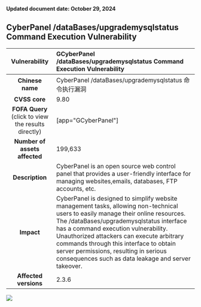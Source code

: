 **Updated document date: October 29, 2024** 

## 	CyberPanel /dataBases/upgrademysqlstatus Command Execution Vulnerability
|   **Vulnerability**  | GCyberPanel /dataBases/upgrademysqlstatus Command Execution Vulnerability|
| :----:   | :-----|
|  **Chinese name**  |	CyberPanel /dataBases/upgrademysqlstatus 命令执行漏洞 |
| **CVSS core**  | 		9.80 |
| **FOFA Query**  (click to view the results directly)|  [app="GCyberPanel"]
| **Number of assets affected**  | 199,633 |
| **Description**  |CyberPanel is an open source web control panel that provides a user-friendly interface for managing websites,emails, databases, FTP accounts, etc. |
| **Impact** | CyberPanel is designed to simplify website management tasks, allowing non-technical users to easily manage their online resources. The /dataBases/upgrademysqlstatus interface has a command execution vulnerability. Unauthorized attackers can execute arbitrary commands through this interface to obtain server permissions, resulting in serious consequences such as data leakage and server takeover.
| **Affected versions** |2.3.6

![](https://s3.bmp.ovh/imgs/2024/10/29/055e7294b806f1cc.gif)
